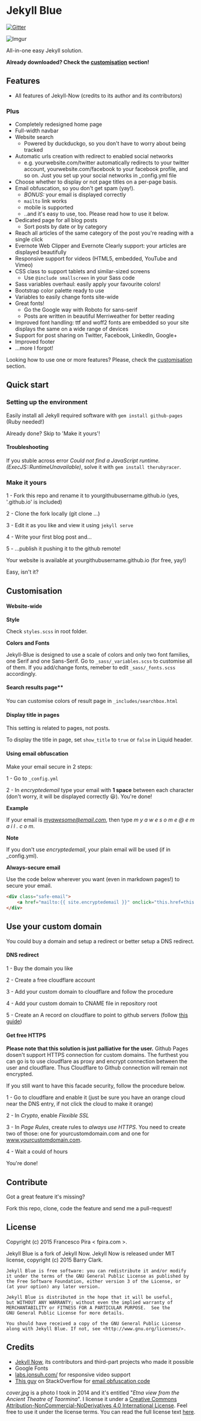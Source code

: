 # Jekyll Blue

[![Gitter](https://badges.gitter.im/Join%20Chat.svg)](https://gitter.im/pirafrank/Jekyll-Blue?utm_source=badge&utm_medium=badge&utm_campaign=pr-badge)

![Imgur](http://i.imgur.com/UDLHJKT.png)

All-in-one easy Jekyll solution.

**Already downloaded? Check the [customisation](#customisation) section!**

## Features

- All features of Jekyll-Now (credits to its author and its contributors)

### Plus

- Completely redesigned home page
- Full-width navbar
- Website search
  - Powered by duckduckgo, so you don't have to worry about being tracked
- Automatic urls creation with redirect to enabled social networks
  - e.g. yourwebsite.com/twitter automatically redirects to your twitter account, yourwebsite.com/facebook to your facebook profile, and so on. Just you set up your social networks in _config.yml file
- Choose whether to display or not page titles on a per-page basis.
- Email obfuscation, so you don't get spam (yay!).
  - *BONUS:* your email is displayed correctly
  - ```mailto``` link works
  - mobile is supported
  - ..and it's easy to use, too. Please read how to use it below.
- Dedicated page for all blog posts
  - Sort posts by date or by category
- Reach all articles of the same category of the post you're reading with a single click
- Evernote Web Clipper and Evernote Clearly support: your articles are displayed beautifully
- Responsive support for videos (HTML5, embedded, YouTube and Vimeo)
- CSS class to support tablets and similar-sized screens
  - Use ```@include smallscreen``` in your Sass code
- Sass variables overhaul: easily apply your favourite colors!
- Bootstrap color palette ready to use
- Variables to easily change fonts site-wide
- Great fonts!
  - Go the Google way with Roboto for sans-serif
  - Posts are written in beautiful Merriweather for better reading
- Improved font handling: ttf and woff2 fonts are embedded so your site displays the same on a wide range of devices
- Support for post sharing on Twitter, Facebook, LinkedIn, Google+
- Improved footer
- ...more I forgot!

Looking how to use one or more features? Please, check the [customisation](#customisation) section.

## Quick start

### Setting up the environment

Easily install all Jekyll required software with ``` gem install github-pages ``` (Ruby needed!)

Already done? Skip to 'Make it yours'!

#### Troubleshooting

If you stuble across error *Could not find a JavaScript runtime. (ExecJS::RuntimeUnavailable)*, solve it with ``` gem install therubyracer ```.

### Make it yours

1 - Fork this repo and rename it to yourgithubusername.github.io (yes, '.github.io' is included)

2 - Clone the fork locally (git clone ...)

3 - Edit it as you like and view it using ``` jekyll serve ```

4 - Write your first blog post and...

5 - ...publish it pushing it to the github remote!

Your website is available at yourgithubusername.github.io (for free, yay!)

Easy, isn't it?

## Customisation

#### Website-wide

**Style**

Check ```styles.scss``` in root folder.

**Colors and Fonts**

Jekyll-Blue is designed to use a scale of colors and only two font families, one Serif and one Sans-Serif. Go to ```_sass/_variables.scss``` to customise all of them. If you add/change fonts, remeber to edit ```_sass/_fonts.scss``` accordingly.

#### Search results page**

You can customise colors of result page in ```_includes/searchbox.html```

#### Display title in pages

This setting is related to pages, not posts.

To display the title in page, set ```show_title``` to ```true``` or ```false``` in Liquid header.

#### Using email obfuscation

Make your email secure in 2 steps:

1 - Go to ```_config.yml``` 

2 - In *encryptedemail* type your email with **1 space** between each character (don't worry, it will be displayed correctly :smiley:). You're done!

**Example**

If your email is *myawesome@email.com*, then type *m y a w e s o m e @ e m a i l . c o m*.

**Note**

If you don't use *encryptedemail*, your plain email will be used (if in _config.yml).

**Always-secure email**

Use the code below wherever you want (even in markdown pages!) to secure your email.

```html
<div class="safe-email">
    <a href="mailto:{{ site.encryptedemail }}" onclick="this.href=this.href.replace(/ /g,'')">{{ site.encryptedemail }}</a>
</div>
```

## Use your custom domain

You could buy a domain and setup a redirect or better setup a DNS redirect.

#### DNS redirect

1 - Buy the domain you like

2 - Create a free cloudflare account

3 - Add your custom domain to cloudflare and follow the procedure

4 - Add your custom domain to CNAME file in repository root

5 - Create an A record on cloudflare to point to github servers (follow [this guide](https://help.github.com/articles/tips-for-configuring-an-a-record-with-your-dns-provider/))


#### Get free HTTPS

**Please note that this solution is just palliative for the user.** Github Pages dosen't support HTTPS connection for custom domains. The furthest you can go is to use cloudflare as proxy and encrypt connection between the user and cloudflare. Thus Cloudflare to Github connection will remain not encrypted.

If you still want to have this facade security, follow the procedure below.

1 - Go to cloudflare and enable it (just be sure you have an orange cloud near the DNS entry, if not click the cloud to make it orange)

2 - In *Crypto*, enable *Flexible SSL*

3 - In *Page Rules*, create rules to *always use HTTPS*. You need to create two of those: one for yourcustomdomain.com and one for www.yourcustomdomain.com.

4 - Wait a could of hours

You're done!

## Contribute

Got a great feature it's missing? 

Fork this repo, clone, code the feature and send me a pull-request!

## License

Copyright (c) 2015 Francesco Pira < fpira.com >.

Jekyll Blue is a fork of Jekyll Now. Jekyll Now is released under MIT license, copyright (c) 2015 Barry Clark.

    Jekyll Blue is free software: you can redistribute it and/or modify
    it under the terms of the GNU General Public License as published by
    the Free Software Foundation, either version 3 of the License, or
    (at your option) any later version.

    Jekyll Blue is distributed in the hope that it will be useful,
    but WITHOUT ANY WARRANTY; without even the implied warranty of
    MERCHANTABILITY or FITNESS FOR A PARTICULAR PURPOSE.  See the
    GNU General Public License for more details.

    You should have received a copy of the GNU General Public License
    along with Jekyll Blue. If not, see <http://www.gnu.org/licenses/>.


## Credits

- [Jekyll Now](https://github.com/barryclark/jekyll-now), its contributors and third-part projects who made it possible
- Google Fonts
- [labs.jonsuh.com/](http://labs.jonsuh.com/responsive-video-embed/) for responsive video support
- [This guy](http://stackoverflow.com/users/27009/pornel) on StackOverflow for [email obfuscation code](http://stackoverflow.com/questions/163628/making-email-addresses-safe-from-bots-on-a-webpage)

*cover.jpg* is a photo I took in 2014 and it's entitled "*Etna view from the Ancient Theatre of Taormina*". I license it under a [Creative Commons Attribution-NonCommercial-NoDerivatives 4.0 International License](http://creativecommons.org/licenses/by-nc-nd/4.0/). Feel free to use it under the license terms. You can read the full license text [here](http://creativecommons.org/licenses/by-nc-nd/4.0/legalcode).
